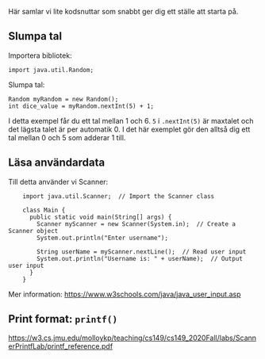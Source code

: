 Här samlar vi lite kodsnuttar som snabbt ger dig ett ställe att starta på.

## Slumpa tal

Importera bibliotek:

    import java.util.Random;

Slumpa tal:

    Random myRandom = new Random();
    int dice_value = myRandom.nextInt(5) + 1;

I detta exempel får du ett tal mellan 1 och 6. `5` i `.nextInt(5)` är maxtalet och det lägsta talet är per automatik 0. I det här exemplet gör den alltså dig ett tal mellan 0 och 5 som adderar 1 till.


## Läsa användardata

Till detta använder vi Scanner:

        import java.util.Scanner;  // Import the Scanner class

        class Main {
          public static void main(String[] args) {
            Scanner myScanner = new Scanner(System.in);  // Create a Scanner object
            System.out.println("Enter username");

            String userName = myScanner.nextLine();  // Read user input
            System.out.println("Username is: " + userName);  // Output user input
          }
        }


Mer information: https://www.w3schools.com/java/java_user_input.asp

## Print format: `printf()`

https://w3.cs.jmu.edu/molloykp/teaching/cs149/cs149_2020Fall/labs/ScannerPrintfLab/printf_reference.pdf